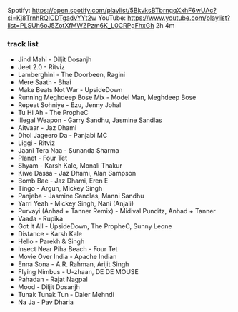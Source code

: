 Spotify: https://open.spotify.com/playlist/5BkvksBTbrngqXxhF6wUAc?si=Kj8TrnhRQICDTgadvYYt2w
YouTube: https://www.youtube.com/playlist?list=PLSUh6oJ5ZotXfMWZPzm6K_L0CRPgFhxGh
2h 4m

### track list

- Jind Mahi - Diljit Dosanjh
- Jeet 2.0 - Ritviz
- Lamberghini - The Doorbeen, Ragini
- Mere Saath - Bhai
- Make Beats Not War - UpsideDown
- Running Meghdeep Bose Mix - Model Man, Meghdeep Bose
- Repeat Sohniye - Ezu, Jenny Johal
- Tu Hi Ah - The PropheC
- Illegal Weapon - Garry Sandhu, Jasmine Sandlas
- Aitvaar - Jaz Dhami
- Dhol Jageero Da - Panjabi MC
- Liggi - Ritviz
- Jaani Tera Naa - Sunanda Sharma
- Planet - Four Tet
- Shyam - Karsh Kale, Monali Thakur
- Kiwe Dassa - Jaz Dhami, Alan Sampson
- Bomb Bae - Jaz Dhami, Eren E
- Tingo - Argun, Mickey Singh
- Panjeba - Jasmine Sandlas, Manni Sandhu
- Yarri Yeah - Mickey Singh, Nani (Anjali)
- Purvayi (Anhad + Tanner Remix) - Midival Punditz, Anhad + Tanner
- Vaada - Rupika
- Got It All - UpsideDown, The PropheC, Sunny Leone
- Distance - Karsh Kale
- Hello - Parekh & Singh
- Insect Near Piha Beach - Four Tet
- Movie Over India - Apache Indian
- Enna Sona - A.R. Rahman, Arijit Singh
- Flying Nimbus - U-zhaan, DE DE MOUSE
- Pahadan - Rajat Nagpal
- Mood - Diljit Dosanjh
- Tunak Tunak Tun - Daler Mehndi
- Na Ja - Pav Dharia
